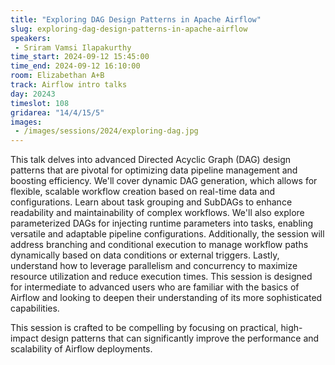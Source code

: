 ```yaml
---
title: "Exploring DAG Design Patterns in Apache Airflow"
slug: exploring-dag-design-patterns-in-apache-airflow
speakers:
 - Sriram Vamsi Ilapakurthy
time_start: 2024-09-12 15:45:00
time_end: 2024-09-12 16:10:00
room: Elizabethan A+B
track: Airflow intro talks
day: 20243
timeslot: 108
gridarea: "14/4/15/5"
images: 
 - /images/sessions/2024/exploring-dag.jpg
---
```


This talk delves into advanced Directed Acyclic Graph (DAG) design patterns that are pivotal for optimizing data pipeline management and boosting efficiency. We'll cover dynamic DAG generation, which allows for flexible, scalable workflow creation based on real-time data and configurations. Learn about task grouping and SubDAGs to enhance readability and maintainability of complex workflows. We'll also explore parameterized DAGs for injecting runtime parameters into tasks, enabling versatile and adaptable pipeline configurations. Additionally, the session will address branching and conditional execution to manage workflow paths dynamically based on data conditions or external triggers. Lastly, understand how to leverage parallelism and concurrency to maximize resource utilization and reduce execution times. This session is designed for intermediate to advanced users who are familiar with the basics of Airflow and looking to deepen their understanding of its more sophisticated capabilities.

This session is crafted to be compelling by focusing on practical, high-impact design patterns that can significantly improve the performance and scalability of Airflow deployments.